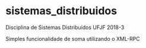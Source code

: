 # sistemas_distribuidos

Disciplina de Sistemas Distribuídos UFJF 2018-3

Simples funcionalidade de soma utilizando o XML-RPC

